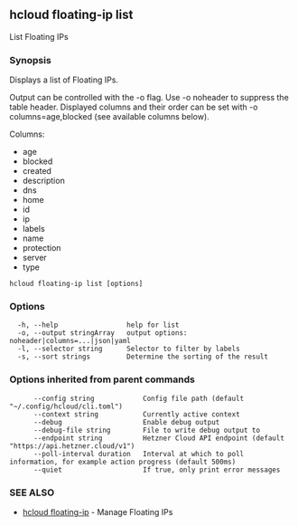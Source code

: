 ## hcloud floating-ip list

List Floating IPs

### Synopsis

Displays a list of Floating IPs.

Output can be controlled with the -o flag. Use -o noheader to suppress the
table header. Displayed columns and their order can be set with
-o columns=age,blocked (see available columns below).

Columns:
 - age
 - blocked
 - created
 - description
 - dns
 - home
 - id
 - ip
 - labels
 - name
 - protection
 - server
 - type

```
hcloud floating-ip list [options]
```

### Options

```
  -h, --help                 help for list
  -o, --output stringArray   output options: noheader|columns=...|json|yaml
  -l, --selector string      Selector to filter by labels
  -s, --sort strings         Determine the sorting of the result
```

### Options inherited from parent commands

```
      --config string            Config file path (default "~/.config/hcloud/cli.toml")
      --context string           Currently active context
      --debug                    Enable debug output
      --debug-file string        File to write debug output to
      --endpoint string          Hetzner Cloud API endpoint (default "https://api.hetzner.cloud/v1")
      --poll-interval duration   Interval at which to poll information, for example action progress (default 500ms)
      --quiet                    If true, only print error messages
```

### SEE ALSO

* [hcloud floating-ip](hcloud_floating-ip.md)	 - Manage Floating IPs
